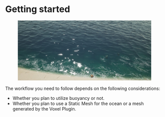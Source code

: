 # Getting started

<figure><img src="../../.gitbook/assets/image (13).png" alt=""><figcaption></figcaption></figure>

The workflow you need to follow depends on the following considerations:

* Whether you plan to utilize buoyancy or not.
* Whether you plan to use a Static Mesh for the ocean or a mesh generated by the Voxel Plugin.

